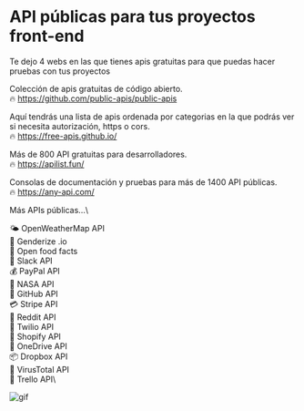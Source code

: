 
# API públicas para tus proyectos front-end

Te dejo 4 webs en las que tienes apis gratuitas para que puedas hacer pruebas con tus proyectos

Colección de apis gratuitas de código abierto.\
🔥 https://github.com/public-apis/public-apis


Aquí tendrás una lista de apis ordenada por categorias en la que podrás ver si necesita autorización, https o cors.\
🔥 https://free-apis.github.io/


Más de 800 API gratuitas para desarrolladores.\
🔥 https://apilist.fun/

Consolas de documentación y pruebas para más de 1400 API públicas.\
🔥 https://any-api.com/

Más APIs públicas...\

🌤️ OpenWeatherMap API\
👩 Genderize .io\
🍔 Open food facts\
💬 Slack API\
💰 PayPal API\
🚀 NASA API\
🐙 GitHub API\
💳 Stripe API\
🤖 Reddit API\
📱 Twilio API\
👕 Shopify API\
📂 OneDrive API\
📦 Dropbox API\
🦠 VirusTotal API\
📝 Trello API\


![gif](https://i.ibb.co/MSHBx1H/GDOm-Dd-ak-AAVo1d.gif)

